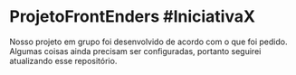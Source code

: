 # ProjetoFrontEnders #IniciativaX
Nosso projeto em grupo foi desenvolvido de acordo com o que foi pedido.
Algumas coisas ainda precisam ser configuradas, portanto seguirei atualizando esse repositório.
